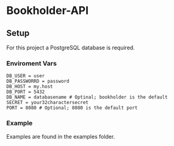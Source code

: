 # Bookholder-API

## Setup
For this project a PostgreSQL database is required.

### Enviroment Vars
```
DB_USER = user
DB_PASSWORRD = password
DB_HOST = my.host
DB_PORT = 5432
DB_NAME = databasename # Optinal; bookholder is the default
SECRET = your32charactersecret
PORT = 8080 # Optional; 8080 is the default port
```
### Example

Examples are found in the examples folder.